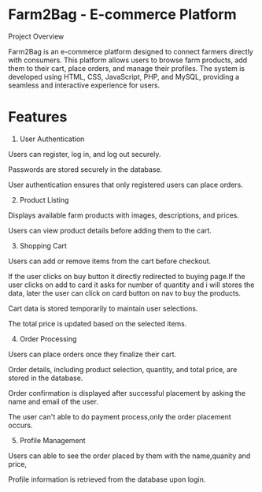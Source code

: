 # Farm2Bag - E-commerce Platform

Project Overview

Farm2Bag is an e-commerce platform designed to connect farmers directly with consumers. This platform allows users to browse farm products, add them to their cart, place orders, and manage their profiles. The system is developed using HTML, CSS, JavaScript, PHP, and MySQL, providing a seamless and interactive experience for users.

# Features

1. User Authentication

Users can register, log in, and log out securely.

Passwords are stored securely in the database.

User authentication ensures that only registered users can place orders.

2. Product Listing

Displays available farm products with images, descriptions, and prices.

Users can view product details before adding them to the cart.

3. Shopping Cart

Users can add or remove items from the cart before checkout.

If the user clicks on buy button it directly redirected to buying page.If the user clicks on add to card it asks for number of quantity and i will stores the data, later the user can click on card button on nav to buy the products.

Cart data is stored temporarily to maintain user selections.

The total price is updated based on the selected items.

4. Order Processing

Users can place orders once they finalize their cart.

Order details, including product selection, quantity, and total price, are stored in the database.

Order confirmation is displayed after successful placement by asking the name and email of the user.

The user can't able to do payment process,only the order placement occurs.

5. Profile Management

Users can able to see the order placed by them with the name,quanity and price,

Profile information is retrieved from the database upon login.
